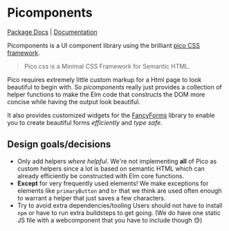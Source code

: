 # Picomponents

[Package Docs](https://package.elm-lang.org/packages/axelerator/picomponents/latest) | [Documentation](https://blog.axelerator.de/picomponents)

Picomponents is a UI component library using the brilliant [pico CSS framework](https://picocss.com).

> Pico.css is a Minimal CSS Framework for Semantic HTML. 

Pico requires extremely little custom markup for a Html page to look beautiful to begin with.
So _picomponents_ really just provides a collection of helper functions to make the Elm code
that constructs the DOM more concise while having the output look beautiful.

It also provides customized widgets for the [FancyForms](https://blog.axelerator.de/fancy-forms/) library
to enable you to create beautiful forms _efficiently_ and _type safe_.

## Design goals/decisions

- Only add helpers _where helpful_. We're not implementing **all** of Pico as custom helpers since a lot is based on
    semantic HTML which can already efficiently be constructed with Elm core functions.
- **Except** for very frequently used elements! We make exceptions for elements like `primaryButton` and `br` that we
    think are used often enough to warrant a helper that just saves a few characters.
- Try to avoid extra dependencies/tooling
    Users should not have to install `npm` or have to run extra buildsteps to get going. 
    (We do have one static JS file with a webcomponent that you have to include though 😓)



